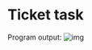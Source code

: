 # Ticket task
Program output:
![img](https://github.com/user-attachments/assets/57dde7e6-d3c4-4f80-a93b-7cfb63f5b0f4)
